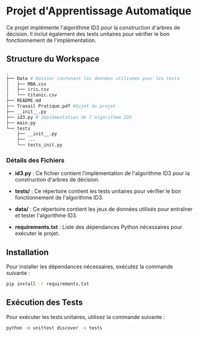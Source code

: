 # Projet d'Apprentissage Automatique

Ce projet implémente l'algorithme ID3 pour la construction d'arbres de décision. Il inclut également des tests unitaires pour vérifier le bon fonctionnement de l'implémentation.

## Structure du Workspace

```sh
.
├── Data # Dossier contenant les données utilisées pour les tests
│   ├── MBA.csv
│   ├── iris.csv
│   └── titanic.csv
├── README.md
├── Travail Pratique.pdf #Sujet du projet
├── __init__.py
├── id3.py # Implémentation de l'algorithme ID3
├── main.py
└── tests
    ├── __init__.py
    ├── ...
    └── tests_init.py
```

### Détails des Fichiers

- **id3.py** : Ce fichier contient l'implémentation de l'algorithme ID3 pour la construction d'arbres de décision.

- **tests/** : Ce répertoire contient les tests unitaires pour vérifier le bon fonctionnement de l'algorithme ID3.

- **data/** : Ce répertoire contient les jeux de données utilisés pour entraîner et tester l'algorithme ID3.

- **requirements.txt** : Liste des dépendances Python nécessaires pour exécuter le projet.

## Installation

Pour installer les dépendances nécessaires, exécutez la commande suivante :

```sh
pip install -r requirements.txt
```

## Exécution des Tests
Pour exécuter les tests unitaires, utilisez la commande suivante :
```sh
python -m unittest discover -s tests
```
